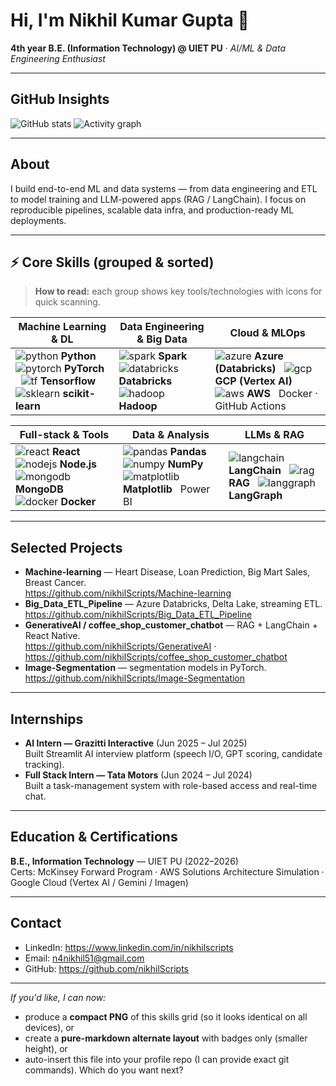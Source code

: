 # Hi, I'm Nikhil Kumar Gupta 👋
**4th year B.E. (Information Technology) @ UIET PU** · *AI/ML & Data Engineering Enthusiast*

---

## GitHub Insights
![GitHub stats](https://github-readme-stats.vercel.app/api?username=nikhilScripts&show_icons=true&theme=radical)
![Activity graph](https://github-readme-activity-graph.vercel.app/graph?username=nikhilScripts&theme=react-dark&hide_border=true)

---

## About
I build end-to-end ML and data systems — from data engineering and ETL to model training and LLM-powered apps (RAG / LangChain). I focus on reproducible pipelines, scalable data infra, and production-ready ML deployments.

---

## ⚡ Core Skills (grouped & sorted)

> **How to read:** each group shows key tools/technologies with icons for quick scanning.

| **Machine Learning & DL** | **Data Engineering & Big Data** | **Cloud & MLOps** |
|---|---|---|
| ![python](https://skillicons.dev/icons?i=python) **Python**  &nbsp; ![pytorch](https://skillicons.dev/icons?i=pytorch) **PyTorch**  &nbsp; ![tf](https://skillicons.dev/icons?i=tensorflow) **Tensorflow**  &nbsp; ![sklearn](https://skillicons.dev/icons?i=sklearn) **scikit-learn** | ![spark](https://skillicons.dev/icons?i=spark) **Spark**  &nbsp; ![databricks](https://skillicons.dev/icons?i=databricks) **Databricks**  &nbsp; ![hadoop](https://skillicons.dev/icons?i=hadoop) **Hadoop** | ![azure](https://skillicons.dev/icons?i=azure) **Azure (Databricks)**  &nbsp; ![gcp](https://skillicons.dev/icons?i=gcp) **GCP (Vertex AI)**  &nbsp; ![aws](https://skillicons.dev/icons?i=aws) **AWS**  &nbsp; Docker · GitHub Actions |

| **Full-stack & Tools** | **Data & Analysis** | **LLMs & RAG** |
|---|---|---|
| ![react](https://skillicons.dev/icons?i=react) **React**  &nbsp; ![nodejs](https://skillicons.dev/icons?i=nodejs) **Node.js**  &nbsp; ![mongodb](https://skillicons.dev/icons?i=mongodb) **MongoDB**  &nbsp; ![docker](https://skillicons.dev/icons?i=docker) **Docker** | ![pandas](https://skillicons.dev/icons?i=pandas) **Pandas**  &nbsp; ![numpy](https://skillicons.dev/icons?i=numpy) **NumPy**  &nbsp; ![matplotlib](https://skillicons.dev/icons?i=matplotlib) **Matplotlib**  &nbsp; Power BI | ![langchain](https://img.shields.io/badge/LangChain-LLM-0F172A?style=flat-square&logo=openai) **LangChain**  &nbsp; ![rag](https://img.shields.io/badge/RAG-Retrieval-00AEEF?style=flat-square) **RAG**  &nbsp; ![langgraph](https://img.shields.io/badge/LangGraph-KG-00C4CC?style=flat-square) **LangGraph** |

---

## Selected Projects
- **Machine-learning** — Heart Disease, Loan Prediction, Big Mart Sales, Breast Cancer.  
  https://github.com/nikhilScripts/Machine-learning
- **Big_Data_ETL_Pipeline** — Azure Databricks, Delta Lake, streaming ETL.  
  https://github.com/nikhilScripts/Big_Data_ETL_Pipeline
- **GenerativeAI / coffee_shop_customer_chatbot** — RAG + LangChain + React Native.  
  https://github.com/nikhilScripts/GenerativeAI · https://github.com/nikhilScripts/coffee_shop_customer_chatbot
- **Image-Segmentation** — segmentation models in PyTorch.  
  https://github.com/nikhilScripts/Image-Segmentation

---

## Internships
- **AI Intern — Grazitti Interactive** (Jun 2025 – Jul 2025)  
  Built Streamlit AI interview platform (speech I/O, GPT scoring, candidate tracking).
- **Full Stack Intern — Tata Motors** (Jun 2024 – Jul 2024)  
  Built a task-management system with role-based access and real-time chat.

---

## Education & Certifications
**B.E., Information Technology** — UIET PU (2022–2026)  
Certs: McKinsey Forward Program · AWS Solutions Architecture Simulation · Google Cloud (Vertex AI / Gemini / Imagen)

---

## Contact
- LinkedIn: https://www.linkedin.com/in/nikhilscripts  
- Email: n4nikhil51@gmail.com  
- GitHub: https://github.com/nikhilScripts

---

*If you'd like, I can now:*  
- produce a **compact PNG** of this skills grid (so it looks identical on all devices), or  
- create a **pure-markdown alternate layout** with badges only (smaller height), or  
- auto-insert this file into your profile repo (I can provide exact git commands). Which do you want next?
